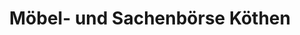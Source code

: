 ---
title: "Möbel- und Sachenbörse Köthen"
url: /koethen-anhalt/moebel-und-sachenboerse-koethen/
shop: Möbel
---